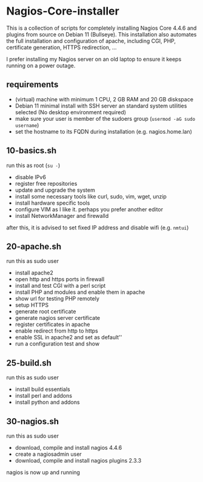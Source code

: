 # Nagios-Core-installer
This is a collection of scripts for completely installing Nagios Core 4.4.6 and plugins from source on Debian 11 (Bullseye). This installation also automates the full installation and configuration of apache, including CGI, PHP, certificate generation, HTTPS redirection, ...

I prefer installing my Nagios server on an old laptop to ensure it keeps running on a power outage.

## requirements
- (virtual) machine with minimum 1 CPU, 2 GB RAM and 20 GB diskspace
- Debian 11 minimal install with SSH server an standard system utilities selected (No desktop environment required)
- make sure your user is member of the sudoers group (`usermod -aG sudo username`)
- set the hostname to its FQDN during installation (e.g. nagios.home.lan)

## 10-basics.sh
run this as root (`su -`)
- disable IPv6
- register free repositories
- update and upgrade the system
- install some necessary tools like curl, sudo, vim, wget, unzip
- install hardware specific tools
- configure VIM as I like it. perhaps you prefer another editor
- install NetworkManager and firewalld

after this, it is advised to set fixed IP address and disable wifi (e.g. `nmtui`) 

## 20-apache.sh
run this as sudo user
- install apache2
- open http and https ports in firewall
- install and test CGI with a perl script
- install PHP and modules and enable them in apache
- show url for testing PHP remotely
- setup HTTPS
- generate root certificate
- generate nagios server certificate
- register certificates in apache
- enable redirect from http to https
- enable SSL in apache2 and set as default''
- run a configuration test and show 

## 25-build.sh
run this as sudo user
- install build essentials
- install perl and addons
- install python and addons

## 30-nagios.sh
run this as sudo user
- download, compile and install nagios 4.4.6
- create a nagiosadmin user
- download, compile and install nagios plugins 2.3.3

nagios is now up and running



